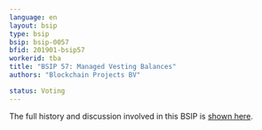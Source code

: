 ```yaml
---
language: en
layout: bsip
type: bsip
bsip: bsip-0057
bfid: 201901-bsip57
workerid: tba
title: "BSIP 57: Managed Vesting Balances"
authors: "Blockchain Projects BV"

status: Voting
---
```


The full history and discussion involved in this BSIP is [shown here](https://github.com/bitshares/bsips/issues/136).

